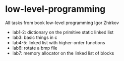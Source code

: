 # low-level-programming
All tasks from book low-level programming Igor Zhirkov
+ lab1-2: dictionary on the primitive static linked list
+ lab3: basic things in c
+ lab4-5: linked list with higher-order functions
+ lab6: rotate a bmp file
+ lab7: memory allocator on the linked list of blocks 
